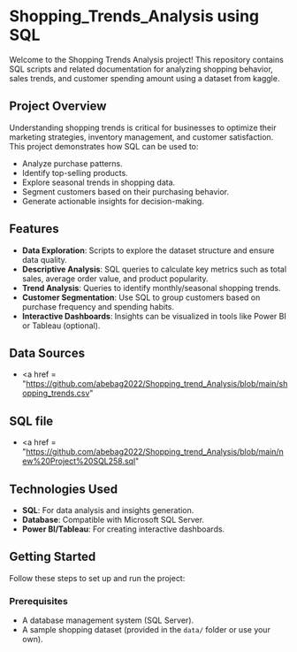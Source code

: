 # Shopping_Trends_Analysis using SQL

Welcome to the Shopping Trends Analysis project! This repository contains SQL scripts and related documentation for analyzing shopping behavior, sales trends, and customer spending amount using a dataset from kaggle.

## Project Overview

Understanding shopping trends is critical for businesses to optimize their marketing strategies, inventory management, and customer satisfaction. This project demonstrates how SQL can be used to:

- Analyze purchase patterns.
- Identify top-selling products.
- Explore seasonal trends in shopping data.
- Segment customers based on their purchasing behavior.
- Generate actionable insights for decision-making.

## Features

- **Data Exploration**: Scripts to explore the dataset structure and ensure data quality.
- **Descriptive Analysis**: SQL queries to calculate key metrics such as total sales, average order value, and product popularity.
- **Trend Analysis**: Queries to identify monthly/seasonal shopping trends.
- **Customer Segmentation**: Use SQL to group customers based on purchase frequency and spending habits.
- **Interactive Dashboards**: Insights can be visualized in tools like Power BI or Tableau (optional).

## Data Sources
- <a href = "https://github.com/abebag2022/Shopping_trend_Analysis/blob/main/shopping_trends.csv"

## SQL file
- <a href = "https://github.com/abebag2022/Shopping_trend_Analysis/blob/main/new%20Project%20SQL258.sql"

## Technologies Used

- **SQL**: For data analysis and insights generation.
- **Database**: Compatible with Microsoft SQL Server.
- **Power BI/Tableau**: For creating interactive dashboards.

## Getting Started

Follow these steps to set up and run the project:

### Prerequisites

- A database management system (SQL Server).
- A sample shopping dataset (provided in the `data/` folder or use your own).

